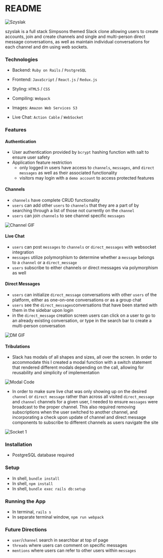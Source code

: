 # README

![Szyslak](https://i.imgur.com/x2azDEb.png)


szyslak is a full stack Simpsons themed Slack clone allowing users to create accounts, join and create channels and single and multi-person direct message conversations, as well as maintain individual conversations for each channel and dm using web sockets.

### Technologies ###

* Backend: `Ruby on Rails` / `PostgreSQL`

* Frontend: `JavaScript` / `React.js` / `Redux.js`

* Styling: `HTML5` / `CSS`

* Compiling: `Webpack`

* Images: `Amazon Web Services S3`

* Live Chat: `Action Cable` / `WebSocket`

### Features ###

#### Authentication ####
* User authentication provided by `bcrypt` hashing function with salt to ensure user safety
* Application feature restriction
	- only logged in users have access to `channels`, `messages`, and `direct messages` as well as
  their associated functionality
  - visitors may login with a `demo account` to access protected features
#### Channels ####

- `channels` have complete CRUD functionality
- `users` can add other `users` to `channels` that they are a part of by searching through a list
of those not currently on the `channel`
- `users` can join `channels` to see channel specific `messages`

![Channel GIF](https://media2.giphy.com/media/J46MDVVjQC6xz5S2h7/giphy.gif)


#### Live Chat ####

- `users` can post `messages` to `channels` or `direct_messages` with websocket integration
- `messages` utilize polymorphism to determine whether a `message` belongs to a `channel` or a `direct_message`
- `users` subscribe to either channels or direct messages via polymorphism as well


#### Direct Messages ####

- `users` can initialize `direct_message` conversations with other `users` of the platform, either
as one-on-one conversations or as a group chat
- `users` see the `direct_messages`conversations that have been started with them in the sidebar upon login
- in the `direct_message` creation screen users can click on a user to go to an already existing conversation,
or type in the search bar to create a multi-person conversation

![DM GIF](https://media1.giphy.com/media/fsWWdclJtFDnHdRIcr/giphy.gif)

#### Tribulations ####

* Slack has modals of all shapes and sizes, all over the screen. In order to accommodate this I created a modal function with a switch statement that rendered different modals depending on the call, allowing for reusability and simplicity of implementation

![Modal Code](https://i.imgur.com/E5Iuq9u.png)

* In order to make sure live chat was only showing up on the desired `channel` or `direct message` rather than across all visited `direct_message` and `channel` channels for a given user, I needed to ensure `messages` were broadcast to the proper channel. This also required removing subscriptions when the user switched to another channel, and incorporating a check upon update of channel and direct message components to subscribe to different channels as users navigate the site 

![Socket 1](https://i.imgur.com/MfwL9WU.png)

### Installation ###

* PostgreSQL database required

### Setup ###

* In shell, `bundle install`
* In shell, `npm install`
* In shell, `bundle exec rails db:setup`

### Running the App ###

* In terminal, `rails s`
* In separate terminal window, `npm run webpack`

### Future Directions ###

* `user`/`channel` search in searchbar at top of page
* `threads` where users can comment on specific messages
* `mentions` where users can refer to other users within `messages`